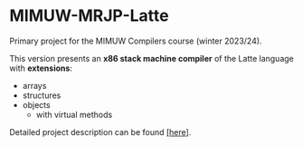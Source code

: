 # MIMUW-MRJP-Latte
Primary project for the MIMUW Compilers course (winter 2023/24).

This version presents an **x86 stack machine compiler** of the Latte language with **extensions**:
 - arrays
 - structures
 - objects
    - with virtual methods

Detailed project description can be found [\[here\]](https://www.mimuw.edu.pl/~ben/Zajecia/Mrj2023/latte.html).
